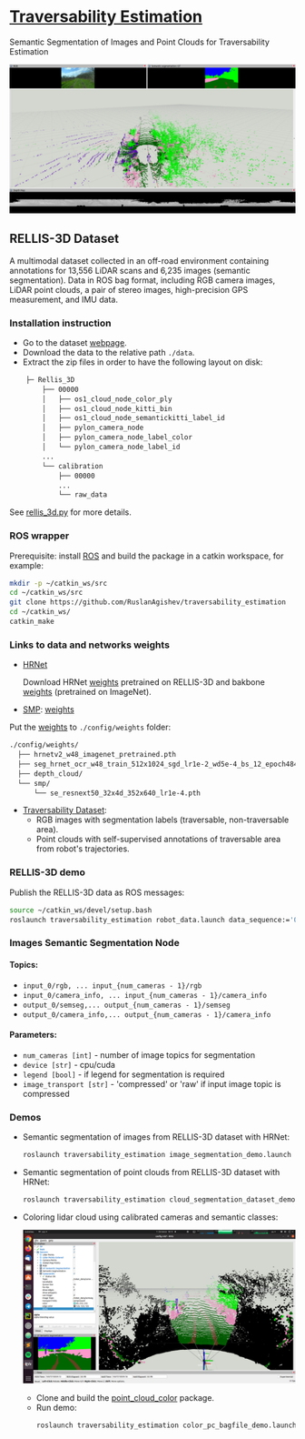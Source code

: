 # [Traversability Estimation](https://docs.google.com/document/d/1ZKGbDJ3xky1IdwFRN3pk5FYKq3wiQ5QcbyBPlOGammw/edit?usp=sharing)

Semantic Segmentation of Images and Point Clouds for Traversability Estimation

![](./docs/segmented_pc.png)

## <a name="rellis3d">RELLIS-3D Dataset</a>

A multimodal dataset collected in an off-road environment containing annotations
for 13,556 LiDAR scans and 6,235 images (semantic segmentation).
Data in ROS bag format, including RGB camera images, LiDAR point clouds, a pair of stereo images,
high-precision GPS measurement, and IMU data.

### Installation instruction

- Go to the dataset [webpage](https://unmannedlab.github.io/research/RELLIS-3D).
- Download the data to the relative path `./data`.
- Extract the zip files in order to have the following layout on disk:

```bash
    ├─ Rellis_3D
        ├── 00000
        │   ├── os1_cloud_node_color_ply
        │   ├── os1_cloud_node_kitti_bin
        │   ├── os1_cloud_node_semantickitti_label_id
        │   ├── pylon_camera_node
        │   ├── pylon_camera_node_label_color
        │   └── pylon_camera_node_label_id
        ...
        └── calibration
            ├── 00000
            ...
            └── raw_data
```

See [rellis_3d.py](src/datasets/rellis_3d.py) for more details.

### ROS wrapper

Prerequisite: install [ROS](http://wiki.ros.org/ROS/Installation)
and build the package in a catkin workspace, for example:

```bash
mkdir -p ~/catkin_ws/src
cd ~/catkin_ws/src
git clone https://github.com/RuslanAgishev/traversability_estimation
cd ~/catkin_ws/
catkin_make
```

### Links to data and networks weights

- [HRNet](https://github.com/unmannedlab/RELLIS-3D/tree/main/benchmarks/HRNet-Semantic-Segmentation-HRNet-OCR)

    Download HRNet
    [weights](https://drive.google.com/drive/folders/1TriTUg2sn3i2SzNgC5CSRuvM3pdt7EU_?usp=sharing) pretrained on RELLIS-3D
    and bakbone [weights](https://onedrive.live.com/?authkey=%21AKvqI6pBZlifgJk&cid=F7FD0B7F26543CEB&id=F7FD0B7F26543CEB%21116&parId=F7FD0B7F26543CEB%21105&action=locate) (pretrained on ImageNet).

- [SMP](https://github.com/qubvel/segmentation_models.pytorch):
    [weights](http://subtdata.felk.cvut.cz/robingas/data/traversability_estimation/weights/image/)

Put the [weights](http://subtdata.felk.cvut.cz/robingas/data/traversability_estimation/weights/)
to `./config/weights` folder:

```bash
./config/weights/
  ├── hrnetv2_w48_imagenet_pretrained.pth
  ├── seg_hrnet_ocr_w48_train_512x1024_sgd_lr1e-2_wd5e-4_bs_12_epoch484/
  ├── depth_cloud/
  └── smp/
      └── se_resnext50_32x4d_352x640_lr1e-4.pth
```

- [Traversability Dataset](http://subtdata.felk.cvut.cz/robingas/data/traversability_estimation/TraversabilityDataset/):
    - RGB images with segmentation labels (traversable, non-traversable area).
    - Point clouds with self-supervised annotations of traversable area from robot's trajectories.
    

### RELLIS-3D demo

Publish the RELLIS-3D data as ROS messages:

```bash
source ~/catkin_ws/devel/setup.bash
roslaunch traversability_estimation robot_data.launch data_sequence:='00000' rviz:=True
```

### Images Semantic Segmentation Node

#### Topics:

- `input_0/rgb, ... input_{num_cameras - 1}/rgb`
- `input_0/camera_info, ... input_{num_cameras - 1}/camera_info`
- `output_0/semseg,... output_{num_cameras - 1}/semseg`
- `output_0/camera_info,... output_{num_cameras - 1}/camera_info`

#### Parameters:

- `num_cameras [int]` - number of image topics for segmentation
- `device [str]` - cpu/cuda
- `legend [bool]` - if legend for segmentation is required
- `image_transport [str]` - 'compressed' or 'raw' if input image topic is compressed

### Demos

- Semantic segmentation of images from RELLIS-3D dataset with HRNet:

    ```bash
    roslaunch traversability_estimation image_segmentation_demo.launch model_name:=hrnet
    ```
  
- Semantic segmentation of point clouds from RELLIS-3D dataset with HRNet:

    ```bash
    roslaunch traversability_estimation cloud_segmentation_dataset_demo.launch
    ```

- Coloring lidar cloud using calibrated cameras and semantic classes:

    ![](./docs/colored_pc_demo.png)
    
    - Clone and build the [point_cloud_color](https://github.com/ctu-vras/point_cloud_color) package.
    - Run demo:
        ```bash
        roslaunch traversability_estimation color_pc_bagfile_demo.launch
        ```
